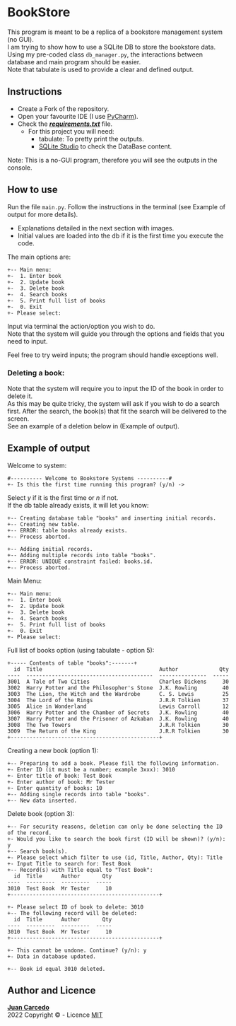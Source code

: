 # BookStore
This program is meant to be a replica of a bookstore management system (no GUI).  
I am trying to show how to use a SQLite DB to store the bookstore data.  
Using my pre-coded class ```db_manager.py```, the interactions between database and main program should be easier.  
Note that tabulate is used to provide a clear and defined output.

## Instructions
- Create a Fork of the repository.
- Open your favourite IDE (I use [PyCharm](https://www.jetbrains.com/pycharm/)).
- Check the ***[requirements.txt](https://github.com/JuanCarcedo/Bookstore/blob/main/requirements.txt)*** file.  
  - For this project you will need:
    + tabulate: To pretty print the outputs. 
    + [SQLite Studio](https://www.sqlitestudio.pl/) to check the DataBase content.

Note: This is a no-GUI program, therefore you will see the outputs in the console.

## How to use
Run the file ```main.py```.
Follow the instructions in the terminal (see Example of output for more details).
   - Explanations detailed in the next section with images.
   - Initial values are loaded into the db if it is the first time you execute the code.  

The main options are:
```
+-- Main menu:
+-	1. Enter book
+-	2. Update book
+-	3. Delete book
+-	4. Search books
+-	5. Print full list of books
+-	0. Exit
+- Please select: 
```
Input via terminal the action/option you wish to do.  
Note that the system will guide you through the options and fields that you need to input.

Feel free to try weird inputs; the program should handle exceptions well.

### Deleting a book:
Note that the system will require you to input the ID of the book in order to delete it.  
As this may be quite tricky, the system will ask if you wish to do a search first. After the search, the book(s) that fit the search will be delivered to the screen.  
See an example of a deletion below in (Example of output).

## Example of output
Welcome to system:  
```
#---------- Welcome to Bookstore Systems ----------#
+- Is this the first time running this program? (y/n) -> 
```
Select _y_ if it is the first time or _n_ if not.  
If the db table already exists, it will let you know:
```
+-- Creating database table "books" and inserting initial records.
+-- Creating new table.
+-- ERROR: table books already exists.
+-- Process aborted.

+-- Adding initial records.
+-- Adding multiple records into table "books".
+-- ERROR: UNIQUE constraint failed: books.id.
+-- Process aborted.
```

Main Menu:
```
+-- Main menu:
+-	1. Enter book
+-	2. Update book
+-	3. Delete book
+-	4. Search books
+-	5. Print full list of books
+-	0. Exit
+- Please select: 
```  

Full list of books option (using tabulate - option 5):  
```
+----- Contents of table "books":-------+
  id  Title                                     Author             Qty
----  ----------------------------------------  ---------------  -----
3001  A Tale of Two Cities                      Charles Dickens     30
3002  Harry Potter and the Philosopher's Stone  J.K. Rowling        40
3003  The Lion, the Witch and the Wardrobe      C. S. Lewis         25
3004  The Lord of the Rings                     J.R.R Tolkien       37
3005  Alice in Wonderland                       Lewis Carroll       12
3006  Harry Potter and the Chamber of Secrets   J.K. Rowling        40
3007  Harry Potter and the Prisoner of Azkaban  J.K. Rowling        40
3008  The Two Towers                            J.R.R Tolkien       30
3009  The Return of the King                    J.R.R Tolkien       30
+-----------------------------------------------+
```

Creating a new book (option 1):  
```
+-- Preparing to add a book. Please fill the following information.
+- Enter ID (it must be a number; example 3xxx): 3010
+- Enter title of book: Test Book
+- Enter author of book: Mr Tester
+- Enter quantity of books: 10
+-- Adding single records into table "books".
+-- New data inserted.
```

Delete book (option 3):
```
+-- For security reasons, deletion can only be done selecting the ID of the record.
+- Would you like to search the book first (ID will be shown)? (y/n): y
+-- Search book(s).
+- Please select which filter to use (id, Title, Author, Qty): Title
+- Input Title to search for: Test Book
+-- Record(s) with Title equal to "Test Book":
  id  Title      Author       Qty
----  ---------  ---------  -----
3010  Test Book  Mr Tester     10
+-----------------------------------------------+

+- Please select ID of book to delete: 3010
+-- The following record will be deleted:
  id  Title      Author       Qty
----  ---------  ---------  -----
3010  Test Book  Mr Tester     10
+-----------------------------------------------+

+- This cannot be undone. Continue? (y/n): y
+- Data in database updated.

+-- Book id equal 3010 deleted.
```

## Author and Licence
**[Juan Carcedo](https://github.com/JuanCarcedo)**  
2022 Copyright © - Licence [MIT](https://github.com/JuanCarcedo/Bookstore/blob/main/LICENSE.txt)
